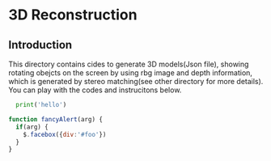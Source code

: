 # 3D Reconstruction

## Introduction
  This directory contains cides to generate 3D models(Json file), showing rotating obejcts on the screen 
  by using rbg image and depth information, which is generated by stereo matching(see other directory 
  for more details). You can play with the codes and instrucitons below.

```python
  print('hello')
```

```javascript
function fancyAlert(arg) {
  if(arg) {
    $.facebox({div:'#foo'})
  }
}
```
